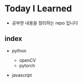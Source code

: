 ﻿# Today I Learned

* 공부한 내용을 정리하는 repo 입니다

## index
* python
  * openCV
  * pytorch

* javascript
